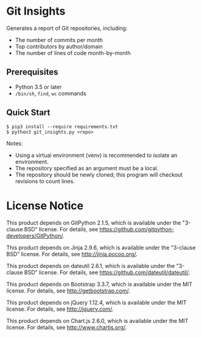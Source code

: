 # Git Insights

Generates a report of Git repositories, including:

* The number of commits per month
* Top contributors by author/domain
* The number of lines of code month-by-month

## Prerequisites

* Python 3.5 or later
* `/bin/sh`, `find`, `wc` commands

## Quick Start

```
$ pip3 install --require requirements.txt
$ python3 git_insights.py <repo>
```

Notes:

* Using a virtual environment (venv) is recommended to isolate an
  environment.
* The repository specified as an argument must be a local.
* The repository should be newly cloned; this program will checkout
  revisions to count lines.

# License Notice

This product depends on GitPython 2.1.5, which is available under the
"3-clause BSD" license. For details, see
https://github.com/gitpython-developers/GitPython/.

This product depends on Jinja 2.9.6, which is available under the
"3-clause BSD" license. For details, see http://jinja.pocoo.org/.

This product depends on dateutil 2.6.1, which is available under the
"3-clause BSD" license. For details, see
https://github.com/dateutil/dateutil/.

This product depends on Bootstrap 3.3.7, which is available under the
MIT license. For details, see http://getbootstrap.com/.

This product depends on jQuery 1.12.4, which is available under the MIT
license. For details, see http://jquery.com/.

This product depends on Chart.js 2.6.0, which is available under the MIT
license. For details, see http://www.chartjs.org/.
